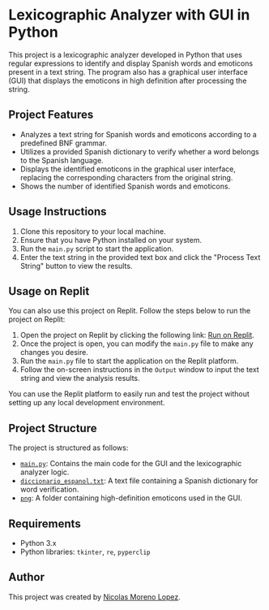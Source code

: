 # Lexicographic Analyzer with GUI in Python

This project is a lexicographic analyzer developed in Python that uses regular expressions to identify and display Spanish words and emoticons present in a text string. The program also has a graphical user interface (GUI) that displays the emoticons in high definition after processing the string.

## Project Features

- Analyzes a text string for Spanish words and emoticons according to a predefined BNF grammar.
- Utilizes a provided Spanish dictionary to verify whether a word belongs to the Spanish language.
- Displays the identified emoticons in the graphical user interface, replacing the corresponding characters from the original string.
- Shows the number of identified Spanish words and emoticons.

## Usage Instructions

1. Clone this repository to your local machine.
2. Ensure that you have Python installed on your system.
3. Run the `main.py` script to start the application.
4. Enter the text string in the provided text box and click the "Process Text String" button to view the results.

## Usage on Replit

You can also use this project on Replit. Follow the steps below to run the project on Replit:

1. Open the project on Replit by clicking the following link: [Run on Replit](https://replit.com/join/sxllznurkq-nickolas10moren).
2. Once the project is open, you can modify the `main.py` file to make any changes you desire.
3. Run the `main.py` file to start the application on the Replit platform.
4. Follow the on-screen instructions in the `Output` window to input the text string and view the analysis results.

You can use the Replit platform to easily run and test the project without setting up any local development environment.

## Project Structure

The project is structured as follows:

- [`main.py`](https://github.com/Nicorenox/LexicoGUI/blob/main/project_folder/main.py): Contains the main code for the GUI and the lexicographic analyzer logic.
- [`diccionario_espanol.txt`](https://github.com/Nicorenox/LexicoGUI/blob/main/project_folder/diccionario_espanol.txt): A text file containing a Spanish dictionary for word verification.
- [`png`](https://github.com/Nicorenox/LexicoGUI/tree/main/project_folder/png): A folder containing high-definition emoticons used in the GUI.

## Requirements

- Python 3.x
- Python libraries: `tkinter`, `re`, `pyperclip`

## Author

This project was created by [Nicolas Moreno Lopez](https://github.com/Nicorenox).

